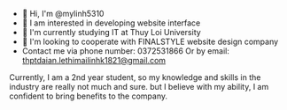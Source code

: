 - 👋 Hi, I'm @mylinh5310
- 👀 I am interested in developing website interface
- 🌱 I'm currently studying IT at Thuy Loi University
- 💞️ I'm looking to cooperate with FINALSTYLE website design company
- Contact me via phone number: 0372531866
Or by email: thptdaian.lethimailinhk1821@gmail.com

Currently, I am a 2nd year student, so my knowledge and skills in the industry are really not much and sure. but I believe with my ability, I am confident to bring benefits to the company.
